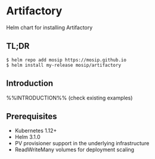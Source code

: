 # Artifactory

Helm chart for installing Artifactory

## TL;DR

```console
$ helm repo add mosip https://mosip.github.io
$ helm install my-release mosip/artifactory
```

## Introduction

%%INTRODUCTION%% (check existing examples)

## Prerequisites

- Kubernetes 1.12+
- Helm 3.1.0
- PV provisioner support in the underlying infrastructure
- ReadWriteMany volumes for deployment scaling
